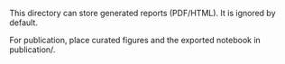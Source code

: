 This directory can store generated reports (PDF/HTML). It is ignored by default.

For publication, place curated figures and the exported notebook in publication/.